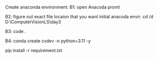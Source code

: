 Create anaconda environment: 
B1: open Anacoda promt

B2: figure out exact file locaion that you want initial anacoda envir: cd /d D:\ComputerVisionLS\day3

B3: code .

B4: conda create cvdev -n python=3.11 -y




pip install -r requirement.txt









